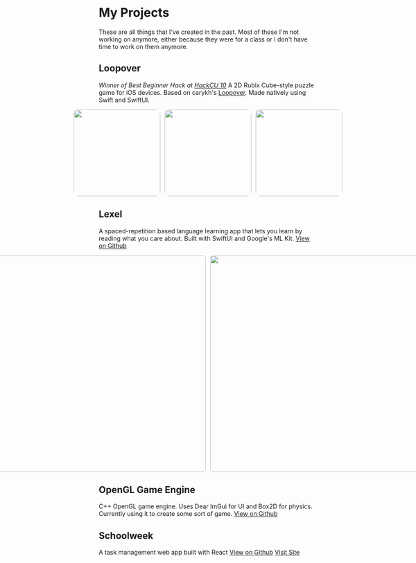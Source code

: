 # My Projects

These are all things that I've created in the past. Most of these I'm not working on anymore, either because they were for a class or I don't have time to work on them anymore.

## Loopover
*Winner of Best Beginner Hack at [HackCU 10](https://devpost.com/software/loopover)*
A 2D Rubix Cube-style puzzle game for iOS devices. Based on carykh's [Loopover](https://openprocessing.org/sketch/580366/). Made natively using Swift and SwiftUI.

<!-- insert image -->
<div style="display: flex; align-items: center; justify-content: center; gap: 10px;">
    <img src="./images/loopover.jpeg" width="200" style="border-radius: 10px;">
    <img src="./images/loopover2.PNG" width="200" style="border-radius: 10px;">
    <img src="./images/loopover3.PNG" width="200" style="border-radius: 10px;">
</div>

## Lexel
A spaced-repetition based language learning app that lets you learn by reading what you care about. Built with SwiftUI and Google's ML Kit.
[View on Github](https://github.com/typicel/Lexel)

<div style="display: flex; align-items: center; justify-content: center; gap: 10px;">
    <img src="./images/lexel1.jpeg" width="500" style="border-radius: 5px;">
    <img src="./images/lexel2.jpeg" width="500" style="border-radius: 5px;">
</div>

## OpenGL Game Engine
C++ OpenGL game engine. Uses Dear ImGui for UI and Box2D for physics. Currently using it to create some sort of game.
[View on Github](https://github.com/typicel/opengl-game)

## Schoolweek
A task management web app built with React
[View on Github](https://github.com/typicel/schoolweek)
[Visit Site](https://schoolweek.typicel.me)

